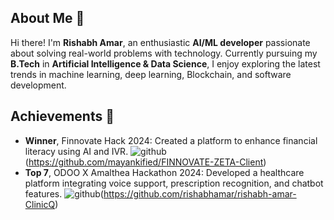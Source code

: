 ## About Me 🚀

Hi there! I'm **Rishabh Amar**, an enthusiastic **AI/ML developer** passionate about solving real-world problems with technology. Currently pursuing my **B.Tech** in **Artificial Intelligence & Data Science**, I enjoy exploring the latest trends in machine learning, deep learning, Blockchain, and software development.

## Achievements 🏅

* **Winner**, Finnovate Hack 2024: Created a platform to enhance financial literacy using AI and IVR. ![github](https://img.shields.io/badge/GitHub-000000?style=for-the-badge&logo=GitHub&logoColor=white)(https://github.com/mayankified/FINNOVATE-ZETA-Client)
* **Top 7**, ODOO X Amalthea Hackathon 2024: Developed a healthcare platform integrating voice support, prescription recognition, and chatbot features. ![github](https://img.shields.io/badge/GitHub-000000?style=for-the-badge&logo=GitHub&logoColor=white)(https://github.com/rishabhamar/rishabh-amar-ClinicQ)

<!--
**rishabhamar/rishabhamar** is a ✨ _special_ ✨ repository because its `README.md` (this file) appears on your GitHub profile.

Here are some ideas to get you started:

- 🔭 I’m currently working on ...
- 🌱 I’m currently learning ...
- 👯 I’m looking to collaborate on ...
- 🤔 I’m looking for help with ...
- 💬 Ask me about ...
- 📫 How to reach me: ...
- 😄 Pronouns: ...
- ⚡ Fun fact: ...
-->
